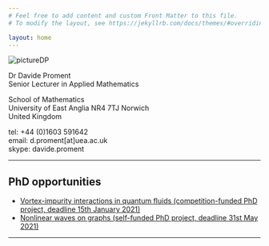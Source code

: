 ```yaml
---
# Feel free to add content and custom Front Matter to this file.
# To modify the layout, see https://jekyllrb.com/docs/themes/#overriding-theme-defaults

layout: home
---
```


![](/research/assets/picture.png "pictureDP")

Dr Davide Proment <br />
Senior Lecturer in Applied Mathematics

School of Mathematics <br />
University of East Anglia
NR4 7TJ Norwich <br />
United Kingdom

tel: +44 (0)1603 591642 <br />
email: d.proment[at]uea.ac.uk <br />
skype: davide.proment

*****

## PhD opportunities
- [Vortex-impurity interactions in quantum fluids (competition-funded PhD project, deadline 15th January 2021)](https://davideproment.github.io/research/phd/2020/11/18/fundedPhD.html)
- [Nonlinear waves on graphs (self-funded PhD project, deadline 31st May 2021)](https://davideproment.github.io/research/phd/2020/11/18/selfFundedPhD.html)

*****


